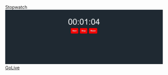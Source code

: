 Stopwatch
![logo](https://github.com/lalitUnstopable/JSStopwatch/blob/master/images/JS-StopWatch.jpg)
[GoLive](https://flourishing-faloodeh-baec92.netlify.app/)

